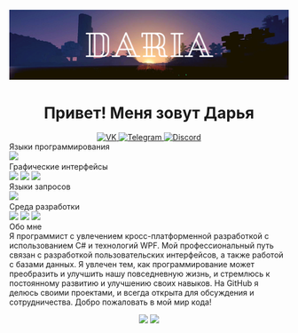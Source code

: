 [![Header](https://github.com/Todaydarya/Todaydarya/blob/main/image/Todaydarya.png)](https://t.me/Todaydarya)

<h1 align="center">Привет! Меня зовут Дарья</h1>
<div align="center">
	<a href="https://vk.com/vasi_tyt">
	<img src="https://img.shields.io/badge/VK-0078D7?style=for-the-badge&logo=vk&logoColor=white" alt="VK">
	</a>
	<a href="https://t.me/Todaydarya">
	<img src="https://img.shields.io/badge/Telegram-00A0D7?style=for-the-badge&logo=Telegram&logoColor=white" alt="Telegram">
	</a>
	<a href="https://discordapp.com/users/658399076299178036/">
	<img src="https://img.shields.io/badge/Discord-00A0D7?style=for-the-badge&logo=vk&logoColor=white" alt="Discord">
	</a>
</div>
<div>Языки программирования</div>
	<img src="https://img.shields.io/badge/-C%23-68217A?style-for-the-badge&">
<div>Графические интерфейсы</div>
<div> 
	<img src="https://img.shields.io/badge/-WPF-00A0D7?style-for-the-badge&">
	<img src="https://img.shields.io/badge/-WinForms-0078D7?style-for-the-badge&">
	<img src="https://img.shields.io/badge/-Figma-BF0A30?style-for-the-badge&">
</div>
<div>Языки запросов</div>
	<img src="https://img.shields.io/badge/-TSQL-FFA500?style-for-the-badge&">
<div>Среда разработки</div>
<div>
	<img src="https://img.shields.io/badge/-VisualStudio-9457EB?style-for-the-badge&">
	<img src="https://img.shields.io/badge/-SSMS-8B4513?style-for-the-badge&">
	<img src="https://img.shields.io/badge/-MongoDB-4CAF50?style-for-the-badge&">	
</div>





<div>Обо мне</div>
Я программист с увлечением кросс-платформенной разработкой с использованием C# и технологий WPF. Мой профессиональный путь связан с разработкой пользовательских интерфейсов, а также работой с базами данных. Я увлечен тем, как программирование может преобразить и улучшить нашу повседневную жизнь, и стремлюсь к постоянному развитию и улучшению своих навыков. На GitHub я делюсь своими проектами, и всегда открыта для обсуждения и сотрудничества. Добро пожаловать в мой мир кода! 

<p align="center">
	<img src="https://github-profile-summary-cards.vercel.app/api/cards/profile-details?username=Todaydarya&theme=github_dark">
	<img src="https://github-profile-summary-cards.vercel.app/api/cards/most-commit-language?username=Todaydarya&theme=github_dark">
</p>
